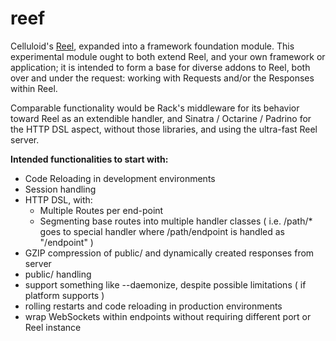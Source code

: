 reef
====

Celluloid's [Reel](http://github.com/celluloid/reel), expanded into a framework foundation module.
This experimental module ought to both extend Reel, and your own framework or application; it is intended to form a base
for diverse addons to Reel, both over and under the request: working with Requests and/or the Responses within Reel.

Comparable functionality would be Rack's middleware for its behavior toward Reel as an extendible handler,
and Sinatra / Octarine / Padrino for the HTTP DSL aspect, without those libraries,
and using the ultra-fast Reel server.

**Intended functionalities to start with:**

* Code Reloading in development environments
* Session handling
* HTTP DSL, with:
  * Multiple Routes per end-point
  * Segmenting base routes into multiple handler classes
  ( i.e. /path/* goes to special handler where /path/endpoint is handled as "/endpoint" )
* GZIP compression of public/ and dynamically created responses from server
* public/ handling
* support something like --daemonize, despite possible limitations ( if platform supports )
* rolling restarts and code reloading in production environments
* wrap WebSockets within endpoints without requiring different port or Reel instance
